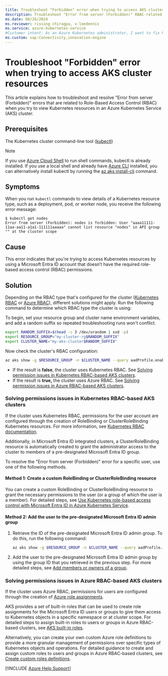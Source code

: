 ```yaml
---
title: Troubleshoot "Forbidden" error when trying to access AKS cluster resources
description: Troubleshoot "Error from server (Forbidden)" RBAC-related errors that occur when you try to view Kubernetes resources in an AKS cluster.
ms.date: 08/26/2024
ms.reviewer: rissing chiragpa, v-leedennis
ms.service: azure-kubernetes-service
#Customer intent: As an Azure Kubernetes administrator, I want to fix RBAC-related errors so that users can access their cluster resources.
ms.custom: sap:Connectivity,innovation-engine
---
```


# Troubleshoot "Forbidden" error when trying to access AKS cluster resources

This article explains how to troubleshoot and resolve "Error from server (Forbidden)" errors that are related to Role-Based Access Control (RBAC) when you try to view Kubernetes resources in an Azure Kubernetes Service (AKS) cluster.

## Prerequisites

The Kubernetes cluster command-line tool ([kubectl](https://kubernetes.io/docs/tasks/tools/))

> [!NOTE]
> If you use [Azure Cloud Shell](/azure/cloud-shell/overview) to run shell commands, kubectl is already installed. If you use a local shell and already have [Azure CLI](/cli/azure/install-azure-cli) installed, you can alternatively install kubectl by running the [az aks install-cli](/cli/azure/aks#az-aks-install-cli) command.

## Symptoms

When you run `kubectl` commands to view details of a Kubernetes resource type, such as a deployment, pod, or worker node, you receive the following error message:

```output
$ kubectl get nodes
Error from server (Forbidden): nodes is forbidden: User "aaaa11111-11aa-aa11-a1a1-111111aaaaa" cannot list resource "nodes" in API group "" at the cluster scope
```

## Cause

This error indicates that you're trying to access Kubernetes resources by using a Microsoft Entra ID account that doesn’t have the required role-based access control (RBAC) permissions.

## Solution

Depending on the RBAC type that's configured for the cluster ([Kubernetes RBAC](/azure/aks/azure-ad-rbac) or [Azure RBAC](/azure/aks/manage-azure-rbac)), different solutions might apply. Run the following command to determine which RBAC type the cluster is using:

To begin, set your resource group and cluster name environment variables, and add a random suffix so repeated troubleshooting runs won't conflict. 

```bash
export RANDOM_SUFFIX=$(head -c 3 /dev/urandom | xxd -p)
export RESOURCE_GROUP="my-cluster-rg$RANDOM_SUFFIX"
export CLUSTER_NAME="my-aks-cluster$RANDOM_SUFFIX"
```

Now check the cluster's RBAC configuration:

```bash
az aks show -g $RESOURCE_GROUP -n $CLUSTER_NAME --query aadProfile.enableAzureRbac
```

- If the result is **false**, the cluster uses Kubernetes RBAC. See [Solving permission issues in Kubernetes RBAC-based AKS clusters](#solving-permissions-issues-in-kubernetes-rbac-based-aks-clusters).
- If the result is **true,** the cluster uses Azure RBAC. See [Solving permission issues in Azure RBAC-based AKS clusters](#solving-permissions-issues-in-azure-rbac-based-aks-clusters).

### Solving permissions issues in Kubernetes RBAC-based AKS clusters

If the cluster uses Kubernetes RBAC, permissions for the user account are configured through the creation of RoleBinding or ClusterRoleBinding Kubernetes resources. For more information, see [Kubernetes RBAC documentation](https://kubernetes.io/docs/reference/access-authn-authz/rbac/).

Additionally, in Microsoft Entra ID integrated clusters, a ClusterRoleBinding resource is automatically created to grant the administrator access to the cluster to members of a pre-designated Microsoft Entra ID group.

To resolve the "Error from server (Forbidden)" error for a specific user, use one of the following methods.

#### Method 1: Create a custom RoleBinding or ClusterRoleBinding resource

You can create a custom RoleBinding or ClusterRoleBinding resource to grant the necessary permissions to the user (or a group of which the user is a member). For detailed steps, see [Use Kubernetes role-based access control with Microsoft Entra ID in Azure Kubernetes Service](/azure/aks/azure-ad-rbac).

#### Method 2: Add the user to the pre-designated Microsoft Entra ID admin group

1. Retrieve the ID of the pre-designated Microsoft Entra ID admin group. To do this, run the following command:

   ```bash
   az aks show -g $RESOURCE_GROUP -n $CLUSTER_NAME --query aadProfile.adminGroupObjectIDs
   ```

2. Add the user to the pre-designated Microsoft Entra ID admin group by using the group ID that you retrieved in the previous step. For more detailed steps, see [Add members or owners of a group](/entra/fundamentals/how-to-manage-groups#add-members-or-owners-of-a-group).

### Solving permissions issues in Azure RBAC-based AKS clusters

If the cluster uses Azure RBAC, permissions for users are configured through the creation of [Azure role assignments](/azure/role-based-access-control/role-assignments).

AKS provides a set of built-in roles that can be used to create role assignments for the Microsoft Entra ID users or groups to give them access to Kubernetes objects in a specific namespace or at cluster scope. For detailed steps to assign built-in roles to users or groups in Azure RBAC-based clusters, see [AKS built-in roles](/azure/aks/manage-azure-rbac#aks-built-in-roles).

Alternatively, you can create your own custom Azure role definitions to provide a more granular management of permissions over specific types of Kubernetes objects and operations. For detailed guidance to create and assign custom roles to users and groups in Azure RBAC-based clusters, see [Create custom roles definitions](/azure/aks/manage-azure-rbac#create-custom-roles-definitions).

[!INCLUDE [Azure Help Support](../../../includes/azure-help-support.md)]

